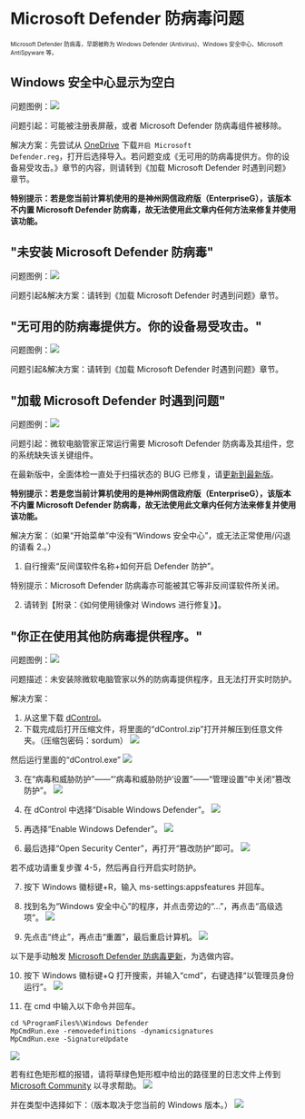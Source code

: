 # Microsoft Defender 防病毒问题
<font size=1>Microsoft Defender 防病毒，早期被称为 Windows Defender (Antivirus)、Windows 安全中心、Microsoft AntiSpyware 等。</font>

## Windows 安全中心显示为空白
问题图例：![](assets\MDA\Blank-MD.png)

问题引起：可能被注册表屏蔽，或者 Microsoft Defender 防病毒组件被移除。

解决方案：先尝试从 [OneDrive](https://ys8rx-my.sharepoint.com/:u:/g/personal/gucats-ys8rx-onmicrosoft-com/ET-OJ80GdGBDtVYF7Qu7NT8Bq3pbkbnXgmZda1zIVOWfPQ?e=kzwnuw) 下载<code>开启 Microsoft Defender.reg</code>，打开后选择导入。若问题变成《无可用的防病毒提供方。你的设备易受攻击。》章节的内容，则请转到《加载 Microsoft Defender 时遇到问题》章节。

**特别提示：若是您当前计算机使用的是神州网信政府版（EnterpriseG），该版本不内置 Microsoft Defender 防病毒，故无法使用此文章内任何方法来修复并使用该功能。**

## "未安装 Microsoft Defender 防病毒"
问题图例：![](assets\MDA\MD-unable-to-load\MD-not-installed.png)

问题引起&解决方案：请转到《加载 Microsoft Defender 时遇到问题》章节。

## "无可用的防病毒提供方。你的设备易受攻击。"
问题图例：![](assets\MDA\MD-unable-to-load\no-anti-virus-available.png)

问题引起&解决方案：请转到《加载 Microsoft Defender 时遇到问题》章节。

## "加载 Microsoft Defender 时遇到问题"
问题图例：![](assets\MDA\MD-unable-to-load\failed-to-load-MD.png)

问题引起：微软电脑管家正常运行需要 Microsoft Defender 防病毒及其组件，您的系统缺失该关键组件。

在最新版中，全面体检一直处于扫描状态的 BUG 已修复，请[更新到最新版](https://aka.ms/PCManagerOFL30101)。

**特别提示：若是您当前计算机使用的是神州网信政府版（EnterpriseG），该版本不内置 Microsoft Defender 防病毒，故无法使用此文章内任何方法来修复并使用该功能。**

解决方案：（如果“开始菜单”中没有“Windows 安全中心”，或无法正常使用/闪退的请看 2.。）

1. 自行搜索“反间谍软件名称+如何开启 Defender 防护”。

特别提示：Microsoft Defender 防病毒亦可能被其它等非反间谍软件所关闭。

2. 请转到【附录：《如何使用镜像对 Windows 进行修复》】。

## "你正在使用其他防病毒提供程序。"
问题图例：![](assets\MDA\other-anti-virus-being-used\other-anti-virus-being-used.png)

问题描述：未安装除微软电脑管家以外的防病毒提供程序，且无法打开实时防护。

解决方案：

1. 从这里下载 [dControl](https://www.sordum.org/files/downloads.php?st-defender-control)。
2. 下载完成后打开压缩文件，将里面的“dControl.zip”打开并解压到任意文件夹。（压缩包密码：sordum）
![](assets\MDA\other-anti-virus-being-used\Unzip-dControl.png)

然后运行里面的“dControl.exe”
![](assets\MDA\other-anti-virus-being-used\dControl-program.png)

3. 在“病毒和威胁防护”——“‘病毒和威胁防护’设置”——“管理设置”中关闭“篡改防护”。
![](assets\MDA\other-anti-virus-being-used\close-protection.png)

4. 在 dControl 中选择“Disable Windows Defender”。
![](assets\MDA\other-anti-virus-being-used\disable-Windows-Defender.png)

5. 再选择“Enable Windows Defender”。
![](assets\MDA\other-anti-virus-being-used\enable-Windows-Defender.png)

6. 最后选择“Open Security Center”，再打开“篡改防护”即可。
![](assets\MDA\other-anti-virus-being-used\enable-protection.png)

若不成功请重复步骤 4-5，然后再自行开启实时防护。

7. 按下 Windows 徽标键+R，输入 ms-settings:appsfeatures 并回车。

8. 找到名为“Windows 安全中心”的程序，并点击旁边的“...”，再点击“高级选项”。
![](assets\MDA\other-anti-virus-being-used\WSSettings.png)

9. 先点击“终止”，再点击“重置”，最后重启计算机。
![](assets\MDA\other-anti-virus-being-used\stopping&reset.png)

以下是手动触发 [Microsoft Defender 防病毒更新](https://go.microsoft.com/fwlink/?LinkID=121721&arch=x64)，为选做内容。

10. 按下 Windows 徽标键+Q 打开搜索，并输入“cmd”，右键选择“以管理员身份运行”。
![](assets\MDA\other-anti-virus-being-used\run-cmd.png)

11. 在 cmd 中输入以下命令并回车。

```CMD
cd %ProgramFiles%\Windows Defender
MpCmdRun.exe -removedefinitions -dynamicsignatures
MpCmdRun.exe -SignatureUpdate
```

![](assets\MDA\other-anti-virus-being-used\update-MD-version.png)

若有红色矩形框的报错，请将草绿色矩形框中给出的路径里的日志文件上传到 [Microsoft Community](https://answers.microsoft.com/zh-hans/newthread) 以寻求帮助。
![](assets\MDA\other-anti-virus-being-used\updating-errors.png)

并在类型中选择如下：（版本取决于您当前的 Windows 版本。）
![](assets\MDA\other-anti-virus-being-used\select-type.png)
